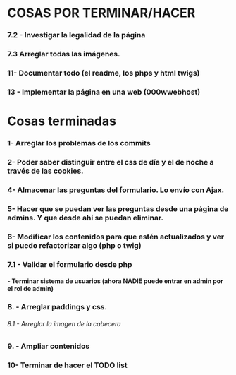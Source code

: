 #   COSAS POR TERMINAR/HACER

### 7.2 - Investigar la legalidad de la página
### 7.3 Arreglar todas las imágenes.

### 11- Documentar todo (el readme, los phps y html twigs)  


### 13 - Implementar la página en una web (000wwebhost)



# Cosas terminadas

### 1- Arreglar los problemas de los commits


### 2- Poder saber distinguir entre el css de día y el de noche a través de las cookies.

### 4- Almacenar las preguntas del formulario. Lo envío con Ajax.

### 5- Hacer que se puedan ver las preguntas desde una página de admins. Y que desde ahí se puedan eliminar.

### 6- Modificar los contenidos para que estén actualizados y ver si puedo refactorizar algo (php o twig)

### 7.1 - Validar el formulario desde php
####    - Terminar sistema de usuarios (ahora NADIE puede entrar en admin por el rol de admin)

### 8. - Arreglar paddings y css.
######    8.1 - Arreglar la imagen de la cabecera

### 9. - Ampliar contenidos

### 10- Terminar de hacer el TODO list
